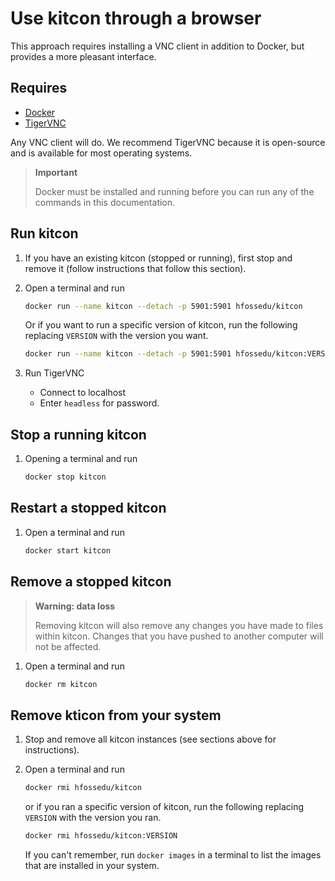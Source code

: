 # Use kitcon through a browser

This approach requires installing a VNC client in addition to Docker,
but provides a more pleasant interface.

## Requires

* [Docker](https://www.docker.com/)
* [TigerVNC](https://tigervnc.org/)

Any VNC client will do. We recommend TigerVNC because it is open-source
and is available for most operating systems.

> **Important**
>
> Docker must be installed and running before you can run
> any of the commands in this documentation.

## Run kitcon

1. If you have an existing kitcon (stopped or running),
    first stop and remove it (follow instructions that follow this section).

2. Open a terminal and run

    ```bash
    docker run --name kitcon --detach -p 5901:5901 hfossedu/kitcon
    ```

    Or if you want to run a specific version of kitcon, run the following
    replacing `VERSION` with the version you want.

    ```bash
    docker run --name kitcon --detach -p 5901:5901 hfossedu/kitcon:VERSION
    ```

3. Run TigerVNC
    * Connect to localhost
    * Enter `headless` for password.

## Stop a running kitcon

1. Opening a terminal and run

    ```bash
    docker stop kitcon
    ```

## Restart a stopped kitcon

1. Open a terminal and run

    ```bash
    docker start kitcon
    ```

## Remove a stopped kitcon

> **Warning: data loss**
>
> Removing kitcon will also remove any changes you have made
> to files within kitcon. Changes that you have pushed to
> another computer will not be affected.

1. Open a terminal and run

    ```bash
    docker rm kitcon
    ```

## Remove kticon from your system

1. Stop and remove all kitcon instances (see sections above for instructions).
2. Open a terminal and run

    ```bash
    docker rmi hfossedu/kitcon
    ```

    or if you ran a specific version of kitcon, run the
    following replacing `VERSION` with the version you ran.

    ```bash
    docker rmi hfossedu/kitcon:VERSION
    ```

    If you can't remember, run `docker images` in a terminal to list the images
    that are installed in your system.
